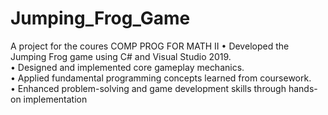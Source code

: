 # Jumping_Frog_Game
A project for the coures COMP PROG FOR MATH II
•  Developed the Jumping Frog game using C# and Visual Studio 2019.  
•  Designed and implemented core gameplay mechanics.  
•  Applied fundamental programming concepts learned from coursework.  
•  Enhanced problem-solving and game development skills through hands-on implementation
